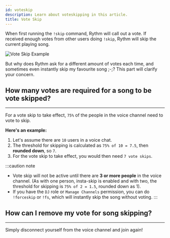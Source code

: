 ```yaml
---
id: voteskip
description: Learn about voteskipping in this article.
title: Vote Skip
---
```


When first running the `!skip` command, Rythm will call out a vote. If received enough votes from other users doing `!skip`, Rythm will skip the current playing song.

![Vote Skip Example](/img/docs/vote-skip/vote-skip-example.png)

But why does Rythm ask for a different amount of votes each time, and sometimes even instantly skip my favourite song ;-;? This part will clarify your concern.

## How many votes are required for a song to be vote skipped?
---
For a vote skip to take effect, `75%` of the people in the voice channel need to vote to skip.

**__Here's an example:__**
1. Let's assume there are `10` users in a voice chat.
2. The threshold for skipping is calculated as `75% of 10 = 7.5`, then __rounded down__, so `7`.
3. For the vote skip to take effect, you would then need `7 vote skips`.

:::caution note
- Vote skip will not be active until there are **3 or more people** in the voice channel.
(As with one person, insta-skip is enabled and with two, the threshold for skipping is `75% of 2 = 1.5`, rounded down as 1).
- If you have the `DJ` role or `Manage Channels` permission, you can do `!forceskip` or `!fs`, which will instantly skip the song without voting.
:::

## How can I remove my vote for song skipping?
---
Simply disconnect yourself from the voice channel and join again!

